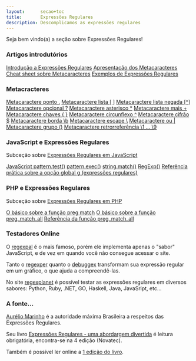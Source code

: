 ```yaml
---
layout:      secao+toc
title:       Expressões Regulares
description: Descomplicamos as expressões regulares
---
```


Seja bem vindo(a) a seção sobre Expressões Regulares!


### Artigos introdutórios

<div class="list-group">
    <a href="/regex/expressoes-regulares/" class="list-group-item">Introdução a Expressões Regulares</a>
    <a href="/regex/metacaracteres/" class="list-group-item">Apresentação dos Metacaracteres</a>
    <a href="/regex/cheat-sheet-matacaracteres/" class="list-group-item">Cheat sheet sobre Metacaracteres</a>
    <a href="/regex/exemplos-de-expressoes-regulares/" class="list-group-item">Exemplos de Expressões Regulares</a>
</div>


### Metacracteres

<div class="list-group">
    <a href="/regex/metacaractere-ponto/" class="list-group-item ">Metacaractere ponto .</a>
    <a href="/regex/metacaractere-lista/" class="list-group-item ">Metacaractere lista [ ]</a>
    <a href="/regex/metacaractere-lista-negada/" class="list-group-item ">Metacaractere lista negada [^]</a>
    <a href="/regex/metacaractere-opcional/" class="list-group-item ">Metacaractere opcional ?</a>
    <a href="/regex/metacaractere-asterisco/" class="list-group-item ">Metacaractere asterisco *</a>
    <a href="/regex/metacaractere-mais/" class="list-group-item ">Metacaractere mais +</a>
    <a href="/regex/metacaractere-chaves/" class="list-group-item ">Metacaractere chaves { }</a>
    <a href="/regex/metacaractere-circunflexo/" class="list-group-item ">Metacaractere circunflexo ^</a>
    <a href="/regex/metacaractere-cifrao/" class="list-group-item ">Metacaractere cifrão $</a>
    <a href="/regex/metacaractere-borda/" class="list-group-item ">Metacaractere borda \b</a>
    <a href="/regex/metacaractere-escape/" class="list-group-item ">Metacaractere escape \</a>
    <a href="/regex/metacaractere-ou/" class="list-group-item ">Metacaractere ou |</a>
    <a href="/regex/metacaractere-grupo/" class="list-group-item ">Metacaractere grupo ()</a>
    <a href="/regex/metacaractere-retrorreferencia/" class="list-group-item ">Metacaractere retrorreferência \1 ... \9</a>
</div>


### JavaScript e Expressões Regulares

Subceção sobre [Expressões Regulares em JavaScript](/regex/javascript-expressoes-regulares/)

<div class="list-group">
    <a href="/javascript/pattern-test/" class="list-group-item ">JavaScript  pattern.test()</a>
    <a href="/javascript/pattern-exec/" class="list-group-item ">pattern.exec()</a>
    <a href="/javascript/string-match/" class="list-group-item ">string.match()</a>
    <a href="/javascript/regexp/" class="list-group-item ">RegExp()</a>
    <a href="/javascript/referencia-pratica-sobre-a-opcao-global-g/" class="list-group-item ">Referência prática sobre a opção global g (expressões regulares)</a>
</div>


### PHP e Expressões Regulares

Subceção sobre [Expressões Regulares em PHP](/regex/php-expressoes-regulares/)

<div class="list-group">
    <a href="/php/o-basico-sobre-a-funcao-preg-match/" class="list-group-item ">O básico sobre a função preg match</a>
    <a href="/php/o-basico-sobre-a-funcao-preg-match-all/" class="list-group-item ">O básico sobre a função preg_match_all</a>
    <a href="/php/referencia-da-funcao-preg-match-all/" class="list-group-item ">Referência da função preg_match_all</a>
</div>


### Testadores Online

O [regexpal](http://regexpal.com/) é o mais famoso, porém ele implementa apenas o "sabor" JavaScript, e de vez
em quando você não consegue acessar o site.

Tanto o [regexper](http://www.regexper.com/) quanto o [debuggex](https://www.debuggex.com/)
transformam sua expressão regular em um gráfico, o que ajuda a compreendê-las.

No site [regexplanet](http://www.regexplanet.com/) é possível testar as expressões regulares em diversos
sabores: Python, Ruby, .NET, GO, Haskell, Java, JavaSript, etc...



### A fonte...

[Aurélio Marinho](http://aurelio.net/regex/) é a autoridade máxima Brasileira a respeitos das Expressões
Regulares.

Seu livro [Expressões Regulares - uma abordargem divertida](http://www.piazinho.com.br/) é leitura obrigatória,
encontra-se na 4 edição
(Novatec).

Também é possível ler online a [1 edição do livro](http://aurelio.net/regex/guia/).


